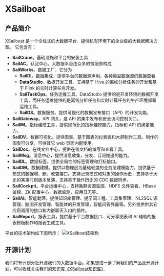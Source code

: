 # XSailboat

## 产品简介

XSailboat 是一个全栈式的大数据平台，提供私有环境下的企业级的大数据解决方案。
它包含有：

- **SailCrane**。基础设施和平台的安装工具
- **SailAC**。认证中心。大数据平台由众多的微服务构成
- **SailWorks**。数据工厂，它分为
  - **SailDI**。数据集成，提供平台的数据源声明，各种类型数据源的数据查看
  - **DataStudio**。数据开发工具，支持基于 Hive 的离线分析任务的开发和基于 Flink 的实时计算任务开发。
  - **SailTaskOps**。任务运维工具。DataStudio 提供的是开发环境的数据开发工具，而任务运维提供的是离线分析任务和实时计算任务的生产环境部署运维工具。
  - **SailDS**。数据服务。提供可视化的数据发布接口（API）的开发功能。
- **SailGateway**。API 网关，是 API 的集中发布和安全访问控制关口。
- **SailIM**。指标建模工具，提供规范化的指标建模能力，指标和 API 的绑定能力。
- **SailDV**。数据可视化。提供图表、基于图表的仪表板和大屏制作工具。制作的图表可分享，可供其它 web 页面内嵌使用。
- **SailDoc**。在线文档中心，提供在线文档的编写和查看工具。
- **SailMsg**。消息中心，提供消息收集，分发、订阅推送的能力。
- **SailDL**。数据标签，提供全局性的标签管理和打标接口。
- **SailDM**。数据建模。提供以物理层为基础轻度的业务层建模能力，提供基于模式的数据增、删、改查接口。支持记录模式和对象的操作历史，支持基于历史的某事时刻版本反演，支持基于操作历史的 CDC 数据同步。
- **SailCockpit**。平台运维中心，支持集群资源监控、HDFS 文件查看、HBase 监控、ZK 配置中心、数据监测，应用日志等。
- **SailAI**。智能助理，提供知识库管理、提示词工程、工具集管理、NL2SQL 源管理、脑图开发管理、智能体的开发管理，智能问答界面等。另外提供供其它应用调用的接口和内嵌聊天入口的插件。
- **SailReport**。报表工具，提供基于平台数据接口、可分享图表和 AI 辅助的报表模板制作和报表生成工具。

平台的技术架构如下图所示：
![XSailboat技架构](https://cdn.nlark.com/yuque/0/2024/png/49025987/1729667376525-de42de32-8e3c-4348-989f-72f322606368.png?x-oss-process=image%2Fformat%2Cpng%2Fresize%2Cw_1500%2Climit_0)

## 开源计划

我们将有计划分批开源我们的大数据平台。如果想进一步了解我们的产品及开源计划，可以收藏关注我们的知识库[《XSailboat知识库》](https://www.yuque.com/okgogogooo/nkpqbh)
